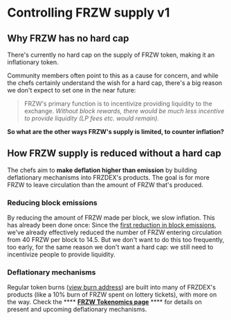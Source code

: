 # Controlling FRZW supply v1

## Why FRZW has no hard cap

There's currently no hard cap on the supply of FRZW token, making it an inflationary token.

Community members often point to this as a cause for concern, and while the chefs certainly understand the wish for a hard cap, there's a big reason we don't expect to set one in the near future:

> FRZW's primary function is to incentivize providing liquidity to the exchange. _Without block rewards, there would be much less incentive to provide liquidity (LP fees etc. would remain)._

**So what are the other ways FRZW's supply is limited, to counter inflation?**

## How FRZW supply is reduced without a hard cap

The chefs aim to **make deflation higher than emission** by building deflationary mechanisms into FRZDEX's products. The goal is for more FRZW to leave circulation than the amount of FRZW that's produced.

### Reducing block emissions

By reducing the amount of FRZW made per block, we slow inflation. This has already been done once: Since the [first reduction in block emissions](https://voting.FRZDEX.finance/#/FRZDEX/proposal/QmWSQZsqakCMQ1bmcoEsKzStdtdFHL6cohSjnMV9ira1EC), we've already effectively reduced the number of FRZW entering circulation from 40 FRZW per block to 14.5. But we don't want to do this too frequently, too early, for the same reason we don't want a hard cap: we still need to incentivize people to provide liquidity.

### Deflationary mechanisms

Regular token burns ([view burn address](https://bscscan.com/token/0x0e09fabb73bd3ade0a17ecc321fd13a19e81ce82?a=0x000000000000000000000000000000000000dead)) are built into many of FRZDEX's products (like a 10% burn of FRZW spent on lottery tickets), with more on the way. Check the \*\*\*\* [**FRZW Tokenomics page**](https://docs.FRZDEX.finance/tokenomics/cake/cake-tokenomics) \*\*\*\* for details on present and upcoming deflationary mechanisms.

